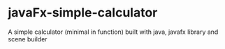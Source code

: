 # javaFx-simple-calculator
A simple calculator (minimal in function) built with java, javafx library and scene builder

